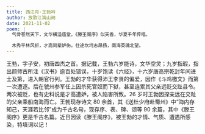 ```yaml
---
title: 西江月·王勃吟
author: 放歌江海山阙
date: 2021-11-02
poem: |
  气骨苍然天下，文华横溢庙堂。《滕王阁序》似天香，华夏千年传唱。

  木秀平林风折，才高同辈妒伤。仕途坎坷志昂扬，南海英魂北望。
---
```


王勃，字子安，初唐四杰之首。据记载，王勃六岁能诗，文华空灵；九岁指瑕，指出颜师古所注《汉书》逾百处错误，十岁饱读《六经》，十六岁唐高宗乾封年间进士及第，进入朝官行列。王勃的才华获得沛王李贤的偏爱，因作《斗鸡檄文》而第一次遭逐。后在虢州参军任上因杀死官奴而下狱，甚至连累其父亲远贬交趾县令。两次被贬，也有史料说是才高遭妒，被人陷害所致。26 岁时王勃因探亲远在交趾的父亲乘船南海而亡。王勃现存诗文 80 余首，其《送杜少府赴蜀州》中“海内存知己，天涯若比邻”成为千古名句，现存序、表、碑、颂等 90 余篇，其中《滕王阁序》更是千古名篇。近日因读《滕王阁序》，被王勃的才情、气质、遭遇所感染，特填词以记！
